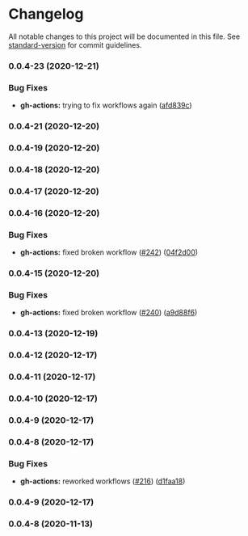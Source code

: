 # Changelog

All notable changes to this project will be documented in this file. See [standard-version](https://github.com/conventional-changelog/standard-version) for commit guidelines.

### 0.0.4-23 (2020-12-21)


### Bug Fixes

* **gh-actions:** trying to fix workflows again ([afd839c](https://github.com/Algotia/core/commit/afd839cdc4433f4591418992d4542e7f7ce455f5))

### 0.0.4-21 (2020-12-20)

### 0.0.4-19 (2020-12-20)

### 0.0.4-18 (2020-12-20)

### 0.0.4-17 (2020-12-20)

### 0.0.4-16 (2020-12-20)


### Bug Fixes

* **gh-actions:** fixed broken workflow ([#242](https://github.com/Algotia/core/issues/242)) ([04f2d00](https://github.com/Algotia/core/commit/04f2d000944416a88e9670a9d1be6bc202eacb14))

### 0.0.4-15 (2020-12-20)


### Bug Fixes

* **gh-actions:** fixed broken workflow ([#240](https://github.com/Algotia/core/issues/240)) ([a9d88f6](https://github.com/Algotia/core/commit/a9d88f6abd72fa13f03da979508b6236c7f739c2))

### 0.0.4-13 (2020-12-19)

### 0.0.4-12 (2020-12-17)

### 0.0.4-11 (2020-12-17)

### 0.0.4-10 (2020-12-17)

### 0.0.4-9 (2020-12-17)

### 0.0.4-8 (2020-12-17)


### Bug Fixes

* **gh-actions:** reworked workflows ([#216](https://github.com/Algotia/core/issues/216)) ([d1faa18](https://github.com/Algotia/core/commit/d1faa18e0e363f158259000fd2ebc1ca1ead64ee))

### 0.0.4-9 (2020-12-17)

### 0.0.4-8 (2020-11-13)
